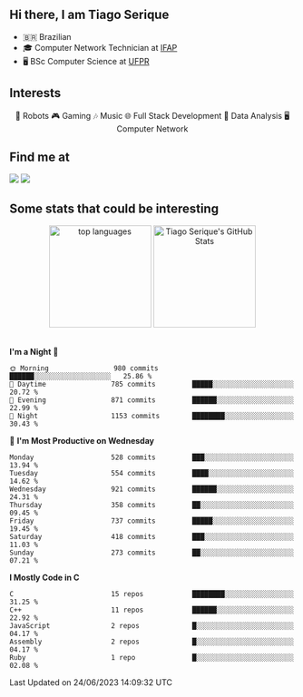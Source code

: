 
<h2> Hi there, I am Tiago Serique</h2>

<div>
	<ul>
		<li>🇧🇷 Brazilian</li>
		<li>🎓 Computer Network Technician at <a href="https://www.ifap.edu.br/">IFAP</a></li>
		<li>🖥️ BSc Computer Science at <a href="https://www.ufpr.br/portalufpr/">UFPR</a></li>
	</ul>
</div>


<h2>Interests</h2>

<div align="center">
	🤖 Robots 🎮 Gaming 🎶 Music 🌐 Full Stack Development 🎲 Data Analysis 🖥️ Computer Network
</div>

<h2>Find me at</h2>

<div>
	<a href="https://www.linkedin.com/in/tiago-serique"><img src="https://img.shields.io/badge/LinkedIn-0077B5?style=for-the-badge&logo=linkedin&logoColor=white"></a>
	<a href="https://www.instagram.com/tiago.serique/"><img src="https://img.shields.io/badge/Instagram-E4405F?style=for-the-badge&logo=instagram&logoColor=white"></a>
</div>

<h2>Some stats that could be interesting</h2>

<div align="center">
	<img height="180em" src="https://tiagoserique.vercel.app/api/top-langs/?layout=compact&theme=tokyonight&username=tiagoserique&langs_count=10&hide=makefile&exclude_repo=vim-mods" alt="top languages">
	<img height="180em" src="https://tiagoserique.vercel.app/api?username=tiagoserique&count_private=true&show_icons=true&theme=tokyonight&include_all_commits=true" alt="Tiago Serique's GitHub Stats">
</div> 

<br>

<!--START_SECTION:waka-->
**I'm a Night 🦉** 

```text
🌞 Morning                980 commits         ██████░░░░░░░░░░░░░░░░░░░   25.86 % 
🌆 Daytime                785 commits         █████░░░░░░░░░░░░░░░░░░░░   20.72 % 
🌃 Evening                871 commits         ██████░░░░░░░░░░░░░░░░░░░   22.99 % 
🌙 Night                  1153 commits        ████████░░░░░░░░░░░░░░░░░   30.43 % 
```
📅 **I'm Most Productive on Wednesday** 

```text
Monday                   528 commits         ███░░░░░░░░░░░░░░░░░░░░░░   13.94 % 
Tuesday                  554 commits         ████░░░░░░░░░░░░░░░░░░░░░   14.62 % 
Wednesday                921 commits         ██████░░░░░░░░░░░░░░░░░░░   24.31 % 
Thursday                 358 commits         ██░░░░░░░░░░░░░░░░░░░░░░░   09.45 % 
Friday                   737 commits         █████░░░░░░░░░░░░░░░░░░░░   19.45 % 
Saturday                 418 commits         ███░░░░░░░░░░░░░░░░░░░░░░   11.03 % 
Sunday                   273 commits         ██░░░░░░░░░░░░░░░░░░░░░░░   07.21 % 
```


**I Mostly Code in C** 

```text
C                        15 repos            ████████░░░░░░░░░░░░░░░░░   31.25 % 
C++                      11 repos            ██████░░░░░░░░░░░░░░░░░░░   22.92 % 
JavaScript               2 repos             █░░░░░░░░░░░░░░░░░░░░░░░░   04.17 % 
Assembly                 2 repos             █░░░░░░░░░░░░░░░░░░░░░░░░   04.17 % 
Ruby                     1 repo              █░░░░░░░░░░░░░░░░░░░░░░░░   02.08 % 
```




 Last Updated on 24/06/2023 14:09:32 UTC
<!--END_SECTION:waka-->

